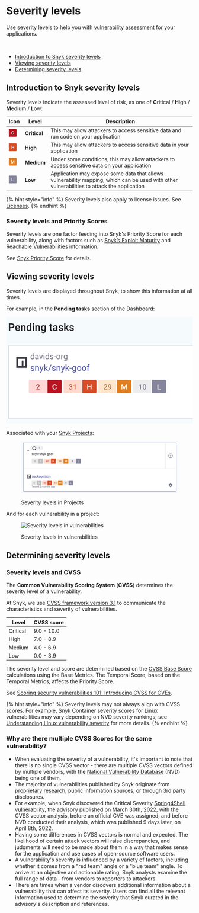 # Severity levels

Use severity levels to help you with [vulnerability assessment](https://snyk.io/learn/vulnerability-assessment/) for your applications.

<img src="../../.gitbook/assets/Screenshot 2022-08-16 at 09.52.22.png" alt="" data-size="original">

* [Introduction to Snyk severity levels](severity-levels.md#introduction-to-snyk-severity-levels)
* [Viewing severity levels](severity-levels.md#viewing-severity-levels)
* [Determining severity levels](severity-levels.md#determining-severity-levels)

## Introduction to Snyk severity levels

Severity levels indicate the assessed level of risk, as one of **C**ritical / **H**igh / **M**edium / **L**ow:

| Icon                                                                                                      | Level        | Description                                                                                                                                |
| --------------------------------------------------------------------------------------------------------- | ------------ | ------------------------------------------------------------------------------------------------------------------------------------------ |
| <img src="../../.gitbook/assets/image (25).png" alt="" data-size="line">                                  | **Critical** | This may allow attackers to access sensitive data and run code on your application                                                         |
| <img src="../../.gitbook/assets/image (103) (1) (1) (1) (1) (1) (1) (2).png" alt="" data-size="original"> | **High**     | This may allow attackers to access sensitive data in your application                                                                      |
| ![](<../../.gitbook/assets/image (120).png>)                                                              | **Medium**   | Under some conditions, this may allow attackers to access sensitive data on your application                                               |
| ![](<../../.gitbook/assets/image (2).png>)                                                                | **Low**      | Application may expose some data that allows vulnerability mapping, which can be used with other vulnerabilities to attack the application |

{% hint style="info" %}
Severity levels also apply to license issues. See [Licenses](../../scan-application-code/snyk-open-source/licenses/).
{% endhint %}

### Severity levels and Priority Scores

Severity levels are one factor feeding into Snyk's Priority Score for each vulnerability, along with factors such as [Snyk’s Exploit Maturity](https://snyk.io/blog/whats-so-wild-about-exploits-in-the-wild-and-how-can-we-prioritize-accordingly/) and [Reachable Vulnerabilities](https://snyk.io/blog/optimizing-prioritization-with-deep-application-level-context/) information.

See [Snyk Priority Score](priority-score.md) for details.

## Viewing severity levels

Severity levels are displayed throughout Snyk, to show this information at all times.

For example, in the **Pending tasks** section of the Dashboard:

<img src="../../.gitbook/assets/image (131).png" alt="" data-size="original">

Associated with your [Snyk Projects](../introduction-to-snyk-projects/):

<figure><img src="../../.gitbook/assets/image (43).png" alt="Severity levels in Projects"><figcaption><p>Severity levels in Projects</p></figcaption></figure>

And for each vulnerability in a project:

<figure><img src="../../.gitbook/assets/image (39) (1).png" alt="Severity levels in vulnerabilities"><figcaption><p>Severity levels in vulnerabilities</p></figcaption></figure>

## Determining severity levels

### Severity levels and CVSS

The **Common Vulnerability Scoring System** (**CVSS**) determines the severity level of a vulnerability.

At Snyk, we use [CVSS framework version 3.1](https://www.first.org/cvss/v3-1/) to communicate the characteristics and severity of vulnerabilities.

| **Level** | **CVSS score** |
| --------- | -------------- |
| Critical  | 9.0 - 10.0     |
| High      | 7.0 - 8.9      |
| Medium    | 4.0 - 6.9      |
| Low       | 0.0 - 3.9      |

The severity level and score are determined based on the [CVSS Base Score](https://www.first.org/cvss/specification-document) calculations using the Base Metrics. The Temporal Score, based on the Temporal Metrics, affects the Priority Score.

See [Scoring security vulnerabilities 101: Introducing CVSS for CVEs](https://snyk.io/blog/scoring-security-vulnerabilities-101-introducing-cvss-for-cve/).

{% hint style="info" %}
Severity levels may not always align with CVSS scores. For example, Snyk Container severity scores for Linux vulnerabilities may vary depending on NVD severity rankings; see [Understanding Linux vulnerability severity](../../scan-containers/getting-started-snyk-container/understanding-linux-vulnerability-severity.md) for more details.
{% endhint %}

### **Why are there multiple CVSS Scores for the same vulnerability?**

* ​When evaluating the severity of a vulnerability, it's important to note that there is no single CVSS vector - there are multiple CVSS vectors defined by multiple vendors, with the [National Vulnerability Database](https://nvd.nist.gov/) (NVD) being one of them.
* The majority of vulnerabilities published by Snyk originate from [proprietary research](https://security.snyk.io/disclosed-vulnerabilities), public information sources, or through 3rd party disclosures.
* For example, when Snyk discovered the Critical Severity [Spring4Shell vulnerability](https://security.snyk.io/vuln/SNYK-JAVA-ORGSPRINGFRAMEWORK-2436751), the advisory published on March 30th, 2022, with the CVSS vector analysis, before an official CVE was assigned, and before NVD conducted their analysis, which was published 9 days later, on April 8th, 2022.
* Having some differences in CVSS vectors is normal and expected. The likelihood of certain attack vectors will raise discrepancies, and judgments will need to be made about them in a way that makes sense for the application and use cases of open-source software users.
* A vulnerability's severity is influenced by a variety of factors, including whether it comes from a "red team" angle or a "blue team" angle. To arrive at an objective and actionable rating, Snyk analysts examine the full range of data - from vendors to reporters to attackers.
* There are times when a vendor discovers additional information about a vulnerability that can affect its severity. Users can find all the relevant information used to determine the severity that Snyk curated in the advisory's description and references.
